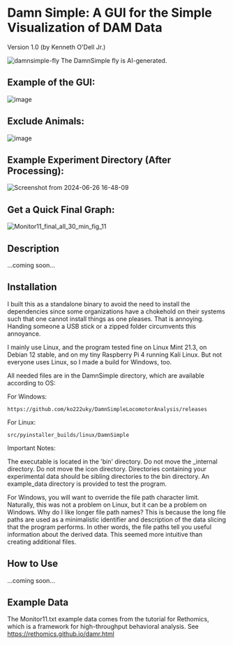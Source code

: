 # Damn Simple: A GUI for the Simple Visualization of DAM Data
Version 1.0
(by Kenneth O'Dell Jr.)

![damnsimple-fly](https://github.com/ko222uky/DamnSimpleLocomotorAnalysis/assets/111385224/1b2b437b-9b65-4bdd-afda-5f5fd0f955aa)
The DamnSimple fly is AI-generated.

## Example of the GUI:
![image](https://github.com/ko222uky/DamnSimpleLocomotorAnalysis/assets/111385224/2ba4f9b1-6c68-4c13-82ab-fe6c42ac2f41)

## Exclude Animals:
![image](https://github.com/ko222uky/DamnSimpleLocomotorAnalysis/assets/111385224/035c1fd6-d832-476e-bd1c-c1a8f3605aad)

## Example Experiment Directory (After Processing):
![Screenshot from 2024-06-26 16-48-09](https://github.com/ko222uky/DamnSimpleLocomotorAnalysis/assets/111385224/8be7abc6-7097-466b-85fe-5b921d4001df)


## Get a Quick Final Graph:
![Monitor11_final_all_30_min_fig_11](https://github.com/ko222uky/DamnSimpleLocomotorAnalysis/assets/111385224/96bc12ec-db28-4f16-92e2-ce4a13fa1773)


## Description
...coming soon...


## Installation

I built this as a standalone binary to avoid the need to install the dependencies since some organizations have a chokehold on their systems such that one cannot install things as one pleases.
That is annoying.
Handing someone a USB stick or a zipped folder circumvents this annoyance. 

I mainly use Linux, and the program tested fine on Linux Mint 21.3, on Debian 12 stable, and on my tiny Raspberry Pi 4 running Kali Linux.
But not everyone uses Linux, so I made a build for Windows, too.

All needed files are in the DamnSimple directory, which are available according to OS:

For Windows:

    https://github.com/ko222uky/DamnSimpleLocomotorAnalysis/releases

For Linux:

    src/pyinstaller_builds/linux/DamnSimple

Important Notes:

  The executable is located in the 'bin' directory.
  Do not move the _internal directory.
  Do not move the icon directory.
  Directories containing your experimental data should be sibling directories to the bin directory.
  An example_data directory is provided to test the program.

  For Windows, you will want to override the file path character limit.
  Naturally, this was not a problem on Linux, but it can be a problem on Windows.
  Why do I like longer file path names?
  This is because the long file paths are used as a minimalistic identifier and description of the data slicing that the program performs.
  In other words, the file paths tell you useful information about the derived data.
  This seemed more intuitive than creating additional files.



## How to Use
...coming soon...



## Example Data

The Monitor11.txt example data comes from the tutorial for Rethomics, which is a framework for high-throughput behavioral analysis.
See https://rethomics.github.io/damr.html


